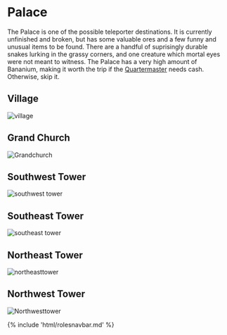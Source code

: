 # Palace
The Palace is one of the possible teleporter destinations. It is currently unfinished and broken, but has some valuable ores and a few funny and unusual items to be found. There are a handful of suprisingly durable snakes lurking in the grassy corners, and one creature which mortal eyes were not meant to witness. The Palace has a very high amount of Bananium, making it worth the trip if the [Quartermaster](Quartermaster.md) needs cash. Otherwise, skip it.



## Village

![village](village.png)

## Grand Church

![Grandchurch](Grandchurch.png)

## Southwest Tower

![southwest tower](southwesttower.png)

## Southeast Tower

![southeast tower](southeasttower.png)

## Northeast Tower

![northeasttower](Northeasttower.png)

## Northwest Tower

![Northwesttower](Northwesttower.png)









{% include 'html/rolesnavbar.md' %}